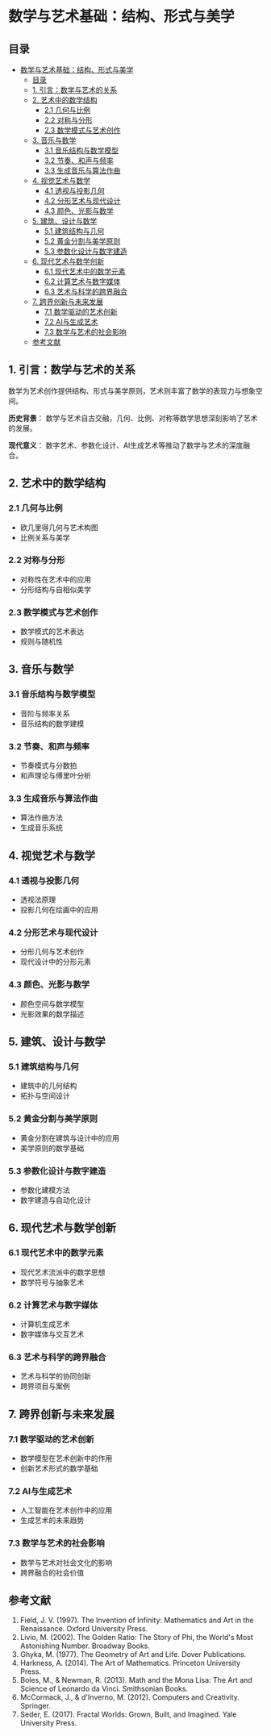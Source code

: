 # 数学与艺术基础：结构、形式与美学

## 目录

- [数学与艺术基础：结构、形式与美学](#数学与艺术基础结构形式与美学)
  - [目录](#目录)
  - [1. 引言：数学与艺术的关系](#1-引言数学与艺术的关系)
  - [2. 艺术中的数学结构](#2-艺术中的数学结构)
    - [2.1 几何与比例](#21-几何与比例)
    - [2.2 对称与分形](#22-对称与分形)
    - [2.3 数学模式与艺术创作](#23-数学模式与艺术创作)
  - [3. 音乐与数学](#3-音乐与数学)
    - [3.1 音乐结构与数学模型](#31-音乐结构与数学模型)
    - [3.2 节奏、和声与频率](#32-节奏和声与频率)
    - [3.3 生成音乐与算法作曲](#33-生成音乐与算法作曲)
  - [4. 视觉艺术与数学](#4-视觉艺术与数学)
    - [4.1 透视与投影几何](#41-透视与投影几何)
    - [4.2 分形艺术与现代设计](#42-分形艺术与现代设计)
    - [4.3 颜色、光影与数学](#43-颜色光影与数学)
  - [5. 建筑、设计与数学](#5-建筑设计与数学)
    - [5.1 建筑结构与几何](#51-建筑结构与几何)
    - [5.2 黄金分割与美学原则](#52-黄金分割与美学原则)
    - [5.3 参数化设计与数字建造](#53-参数化设计与数字建造)
  - [6. 现代艺术与数学创新](#6-现代艺术与数学创新)
    - [6.1 现代艺术中的数学元素](#61-现代艺术中的数学元素)
    - [6.2 计算艺术与数字媒体](#62-计算艺术与数字媒体)
    - [6.3 艺术与科学的跨界融合](#63-艺术与科学的跨界融合)
  - [7. 跨界创新与未来发展](#7-跨界创新与未来发展)
    - [7.1 数学驱动的艺术创新](#71-数学驱动的艺术创新)
    - [7.2 AI与生成艺术](#72-ai与生成艺术)
    - [7.3 数学与艺术的社会影响](#73-数学与艺术的社会影响)
  - [参考文献](#参考文献)

## 1. 引言：数学与艺术的关系

数学为艺术创作提供结构、形式与美学原则，艺术则丰富了数学的表现力与想象空间。

**历史背景**：
数学与艺术自古交融，几何、比例、对称等数学思想深刻影响了艺术的发展。

**现代意义**：
数字艺术、参数化设计、AI生成艺术等推动了数学与艺术的深度融合。

## 2. 艺术中的数学结构

### 2.1 几何与比例

- 欧几里得几何与艺术构图
- 比例关系与美学

### 2.2 对称与分形

- 对称性在艺术中的应用
- 分形结构与自相似美学

### 2.3 数学模式与艺术创作

- 数学模式的艺术表达
- 规则与随机性

## 3. 音乐与数学

### 3.1 音乐结构与数学模型

- 音阶与频率关系
- 音乐结构的数学建模

### 3.2 节奏、和声与频率

- 节奏模式与分数拍
- 和声理论与傅里叶分析

### 3.3 生成音乐与算法作曲

- 算法作曲方法
- 生成音乐系统

## 4. 视觉艺术与数学

### 4.1 透视与投影几何

- 透视法原理
- 投影几何在绘画中的应用

### 4.2 分形艺术与现代设计

- 分形几何与艺术创作
- 现代设计中的分形元素

### 4.3 颜色、光影与数学

- 颜色空间与数学模型
- 光影效果的数学描述

## 5. 建筑、设计与数学

### 5.1 建筑结构与几何

- 建筑中的几何结构
- 拓扑与空间设计

### 5.2 黄金分割与美学原则

- 黄金分割在建筑与设计中的应用
- 美学原则的数学基础

### 5.3 参数化设计与数字建造

- 参数化建模方法
- 数字建造与自动化设计

## 6. 现代艺术与数学创新

### 6.1 现代艺术中的数学元素

- 现代艺术流派中的数学思想
- 数学符号与抽象艺术

### 6.2 计算艺术与数字媒体

- 计算机生成艺术
- 数字媒体与交互艺术

### 6.3 艺术与科学的跨界融合

- 艺术与科学的协同创新
- 跨界项目与案例

## 7. 跨界创新与未来发展

### 7.1 数学驱动的艺术创新

- 数学模型在艺术创新中的作用
- 创新艺术形式的数学基础

### 7.2 AI与生成艺术

- 人工智能在艺术创作中的应用
- 生成艺术的未来趋势

### 7.3 数学与艺术的社会影响

- 数学与艺术对社会文化的影响
- 跨界融合的社会价值

## 参考文献

1. Field, J. V. (1997). The Invention of Infinity: Mathematics and Art in the Renaissance. Oxford University Press.
2. Livio, M. (2002). The Golden Ratio: The Story of Phi, the World's Most Astonishing Number. Broadway Books.
3. Ghyka, M. (1977). The Geometry of Art and Life. Dover Publications.
4. Harkness, A. (2014). The Art of Mathematics. Princeton University Press.
5. Boles, M., & Newman, R. (2013). Math and the Mona Lisa: The Art and Science of Leonardo da Vinci. Smithsonian Books.
6. McCormack, J., & d'Inverno, M. (2012). Computers and Creativity. Springer.
7. Seder, E. (2017). Fractal Worlds: Grown, Built, and Imagined. Yale University Press.
